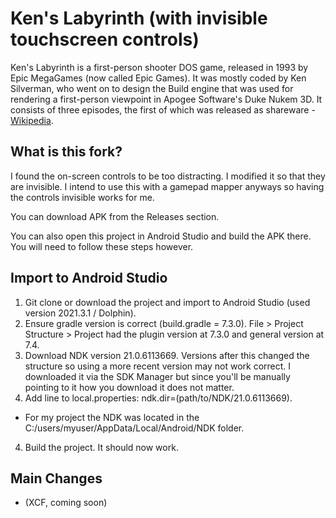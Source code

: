 Ken's Labyrinth (with invisible touchscreen controls)
=============

Ken's Labyrinth is a first-person shooter DOS game, released in 1993 by Epic MegaGames (now called Epic Games). It was mostly coded by Ken Silverman, who went on to design the Build engine that was used for rendering a first-person viewpoint in Apogee Software's Duke Nukem 3D. It consists of three episodes, the first of which was released as shareware - [Wikipedia](https://en.wikipedia.org/wiki/Ken%27s_Labyrinth).

## What is this fork? 

I found the on-screen controls to be too distracting. I modified it so that they are invisible. I intend to use this with a gamepad mapper anyways so having the controls invisible works for me.  

You can download APK from the Releases section. 

You can also open this project in Android Studio and build the APK there. You will need to follow these steps however.

## Import to Android Studio
 1. Git clone or download the project and import to Android Studio (used version 2021.3.1 / Dolphin).
 2. Ensure gradle version is correct (build.gradle = 7.3.0). File > Project Structure > Project had the plugin version at 7.3.0 and general version at 7.4.
 2. Download NDK version 21.0.6113669. Versions after this changed the structure so using a more recent version may not work correct. I downloaded it via the SDK Manager but since you'll be manually pointing to it how you download it does not matter. 
 3. Add line to local.properties: ndk.dir=(path/to/NDK/21.0.6113669).
  - For my project the NDK was located in the C:/users/myuser/AppData/Local/Android/NDK folder. 
 4. Build the project. It should now work. 

## Main Changes
 - (XCF, coming soon)
